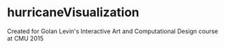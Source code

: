 # hurricaneVisualization

Created for Golan Levin's Interactive Art and Computational Design course at CMU 2015
